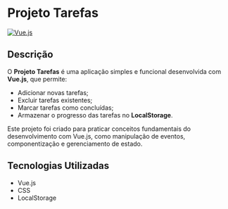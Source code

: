 # Projeto Tarefas  
[![Vue.js](https://img.shields.io/badge/vue.js-3.0.0-green.svg)](https://vuejs.org/)  

## Descrição  
O **Projeto Tarefas** é uma aplicação simples e funcional desenvolvida com **Vue.js**, que permite:  
- Adicionar novas tarefas;  
- Excluir tarefas existentes;  
- Marcar tarefas como concluídas;  
- Armazenar o progresso das tarefas no **LocalStorage**.  

Este projeto foi criado para praticar conceitos fundamentais do desenvolvimento com Vue.js, como manipulação de eventos, componentização e gerenciamento de estado.  

## Tecnologias Utilizadas  
- Vue.js  
- CSS  
- LocalStorage  

